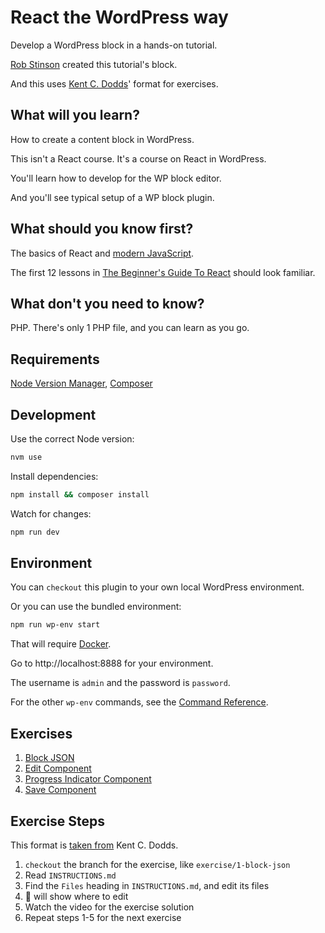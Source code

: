 # React the WordPress way

Develop a WordPress block in a hands-on tutorial.

[Rob Stinson](https://robstinson.co/) created this tutorial's block.

And this uses [Kent C. Dodds](https://epicreact.dev)' format for exercises.

## What will you learn?

How to create a content block in WordPress.

This isn't a React course. It's a course on React in WordPress.

You'll learn how to develop for the WP block editor.

And you'll see typical setup of a WP block plugin.

## What should you know first?

The basics of React and [modern JavaScript](https://kentcdodds.com/blog/javascript-to-know-for-react).

The first 12 lessons in [The Beginner's Guide To React](https://egghead.io/courses/the-beginner-s-guide-to-react) should look familiar.

## What don't you need to know?

PHP. There's only 1 PHP file, and you can learn as you go.

## Requirements

[Node Version Manager](https://github.com/nvm-sh/nvm), [Composer](https://getcomposer.org/)

## Development

Use the correct Node version:
```sh
nvm use
```

Install dependencies:
```sh
npm install && composer install
```

Watch for changes:
```sh
npm run dev
```

## Environment

You can `checkout` this plugin to your own local WordPress environment.

Or you can use the bundled environment:
```sh
npm run wp-env start
```

That will require [Docker](https://www.docker.com/).

Go to http://localhost:8888 for your environment.

The username is `admin` and the password is `password`.

For the other `wp-env` commands, see the [Command Reference](https://github.com/wordPress/gutenberg/tree/trunk/packages/env#command-reference).

## Exercises
1. [Block JSON](https://github.com/kienstra/progress-indicator/blob/exercise/1-block-json/INSTRUCTIONS.md)
2. [Edit Component](https://github.com/kienstra/progress-indicator/blob/exercise/2-edit-component/INSTRUCTIONS.md)
3. [Progress Indicator Component](https://github.com/kienstra/progress-indicator/blob/exercise/3-progress-indicator/INSTRUCTIONS.md)
4. [Save Component](https://github.com/kienstra/progress-indicator/blob/exercise/4-save-component/INSTRUCTIONS.md)

## Exercise Steps
This format is [taken from](https://github.com/kentcdodds/bookshelf/tree/6b4a484eb61c3e7bb27d151ca32b041662922536#workflow) Kent C. Dodds.

1. `checkout` the branch for the exercise, like `exercise/1-block-json`
2. Read `INSTRUCTIONS.md`
3. Find the `Files` heading in `INSTRUCTIONS.md`, and edit its files
4. 🚧 will show where to edit
5. Watch the video for the exercise solution
6. Repeat steps 1-5 for the next exercise
